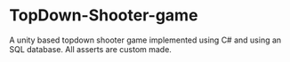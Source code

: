 # TopDown-Shooter-game
A unity based topdown shooter game implemented using C# and using an SQL database. All asserts are custom made.
